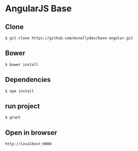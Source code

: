 AngularJS Base
==============

## Clone

    $ git clone https://github.com/mcnallydev/base-angular.git

## Bower

    $ bower install

## Dependencies

    $ npm install

## run project

    $ grunt

## Open in browser

    http://localhost:9000
